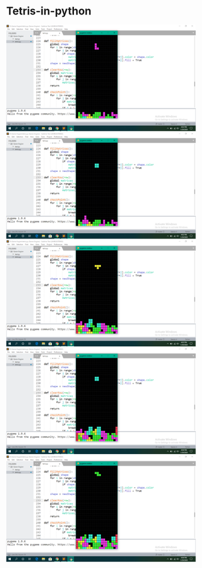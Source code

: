 # Tetris-in-python

<img src="images/Screenshot(18).png">
<img src="images/Screenshot(19).png">
<img src="images/Screenshot(20).png">
<img src="images/Screenshot(22).png">
<img src="images/Screenshot(23).png">
